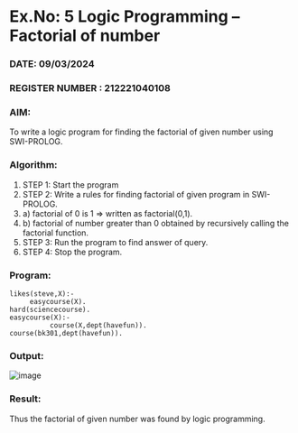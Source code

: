 # Ex.No: 5   Logic Programming – Factorial of number   
### DATE: 09/03/2024                                                                         
### REGISTER NUMBER : 212221040108
### AIM: 
To  write  a logic program for finding the factorial of given number using SWI-PROLOG. 
### Algorithm:
1. STEP 1: Start the program
2. STEP 2:  Write a rules for finding factorial of given program in SWI-PROLOG.
3.   a)	factorial of 0 is 1 => written as factorial(0,1).
4.   b)	factorial of number greater than 0 obtained by recursively calling the factorial    function.
5. STEP 3: Run the program  to find answer of  query.
6. STEP 4: Stop the program.

### Program:
```
likes(steve,X):-
     easycourse(X).
hard(sciencecourse).
easycourse(X):-
          course(X,dept(havefun)).
course(bk301,dept(havefun)).
```
### Output:
![image](https://github.com/ManiKandan228/AI_Lab_2023-24/assets/119160414/76000d21-5e62-4562-8b24-d0658ff7ad81)


### Result:
Thus the factorial of given number was found by logic programming. 
